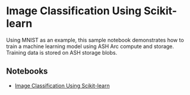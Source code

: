 # Image Classification Using Scikit-learn

Using MNIST as an example, this sample notebook demonstrates how to train a machine learning model using ASH Arc compute and storage. Training data is stored on ASH storage blobs.
 
## Notebooks

* [Image Classification Using Scikit-learn](MNIST_Training_with_ASH_Cluster_and_Storage.ipynb)







   
